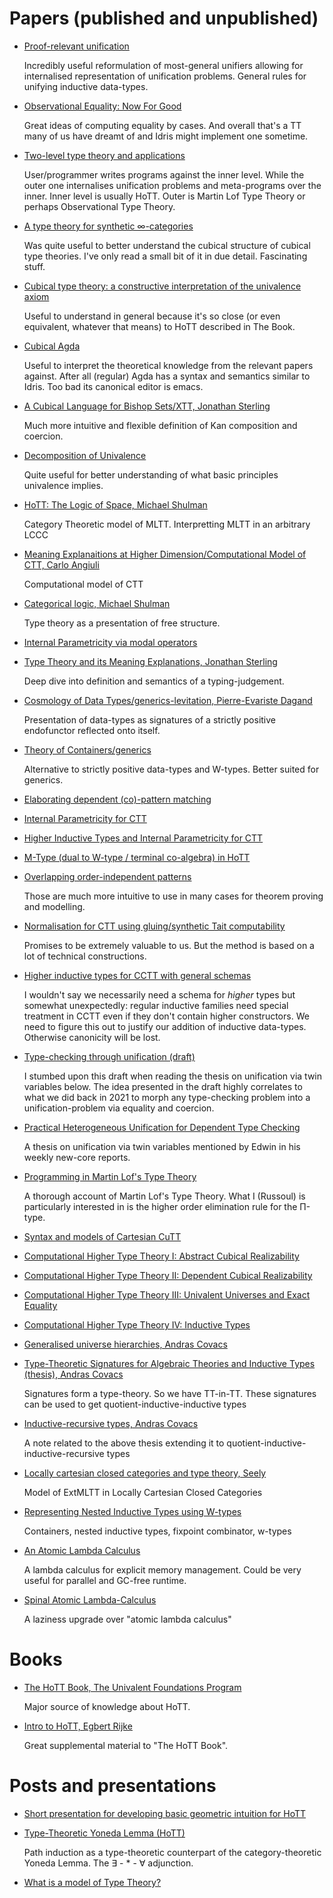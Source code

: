 # Papers (published and unpublished)

- [Proof-relevant unification](https://jesper.sikanda.be/files/proof-relevant-unification.pdf)

  Incredibly useful reformulation of most-general unifiers allowing for internalised representation of unification problems.
  General rules for unifying inductive data-types.

- [Observational Equality: Now For Good](https://hal.inria.fr/hal-03367052/document)

  Great ideas of computing equality by cases. And overall that's a TT many of us have dreamt of and Idris might implement one sometime.

- [Two-level type theory and applications](https://arxiv.org/pdf/1705.03307.pdf)

  User/programmer writes programs against the inner level. While
  the outer one internalises unification problems and meta-programs over the inner. Inner level is usually HoTT. Outer is
  Martin Lof Type Theory or perhaps Observational Type Theory.

- [A type theory for synthetic ∞-categories](https://arxiv.org/pdf/1705.07442.pdf)

  Was quite useful to better understand the cubical structure of cubical type theories. I've only read a small bit of it in due detail. Fascinating stuff.

- [Cubical type theory: a constructive interpretation of the univalence axiom](https://arxiv.org/pdf/1611.02108.pdf)

  Useful to understand in general because it's so close (or even equivalent, whatever that means) to HoTT described in The Book.

- [Cubical Agda](https://dl.acm.org/doi/pdf/10.1145/3341691)

  Useful to interpret the theoretical knowledge from the relevant papers against. After all (regular) Agda has a syntax and semantics similar to Idris.
  Too bad its canonical editor is emacs.

- [A Cubical Language for Bishop Sets/XTT, Jonathan Sterling](https://jozefg.github.io/papers/a-cubical-language-for-bishop-sets.pdf)

  Much more intuitive and flexible definition of Kan composition and coercion.

- [Decomposition of Univalence](https://arxiv.org/pdf/1712.04890.pdf)

  Quite useful for better understanding of what basic principles univalence implies.

- [HoTT: The Logic of Space, Michael Shulman](https://arxiv.org/pdf/1703.03007.pdf)

  Category Theoretic model of MLTT. Interpretting MLTT in an arbitrary LCCC

- [Meaning Explanaitions at Higher Dimension/Computational Model of CTT, Carlo Angiuli](https://www.cs.cmu.edu/~cangiuli/papers/brouwer.pdf)

  Computational model of CTT

- [Categorical logic, Michael Shulman](http://mikeshulman.github.io/catlog/catlog.pdf)

  Type theory as a presentation of free structure.

- [Internal Parametricity via modal operators](https://publications.lib.chalmers.se/records/fulltext/252073/local_252073.pdf)

- [Type Theory and its Meaning Explanations, Jonathan Sterling](https://arxiv.org/pdf/1512.01837.pdf)

  Deep dive into definition and semantics of a typing-judgement.

- [Cosmology of Data Types/generics-levitation, Pierre-Evariste Dagand](https://citeseerx.ist.psu.edu/viewdoc/download?doi=10.1.1.366.3635&rep=rep1&type=pdf)

  Presentation of data-types as signatures of a strictly positive endofunctor reflected onto itself.

- [Theory of Containers/generics](http://staff.mmcs.sfedu.ru/~ulysses/Edu/SSGEP/uustalu/tcs-containers.pdf)

  Alternative to strictly positive data-types and W-types.
  Better suited for generics.

- [Elaborating dependent (co)-pattern matching](https://dl.acm.org/doi/pdf/10.1145/3236770)

- [Internal Parametricity for CTT](https://arxiv.org/abs/2005.11290)

- [Higher Inductive Types and Internal Parametricity for CTT](https://kilthub.cmu.edu/articles/thesis/Higher_Inductive_Types_and_Internal_Parametricity_for_Cubical_Type_Theory/14555691)

- [M-Type (dual to W-type / terminal co-algebra) in HoTT](https://hott.github.io/M-types/m-types.pdf)

- [Overlapping order-independent patterns](https://jesper.sikanda.be/files/overlapping-and-order-independent-patterns.pdf)

  Those are much more intuitive to use in many cases for theorem proving and modelling.

- [Normalisation for CTT using gluing/synthetic Tait computability](https://arxiv.org/pdf/2101.11479.pdf)

  Promises to be extremely valuable to us. But the method is based on a lot of technical constructions.

- [Higher inductive types for CCTT with general schemas](https://www.cs.cmu.edu/~rwh/papers/higher/paper.pdf)

  I wouldn't say we necessarily need a schema for *higher* types but
  somewhat unexpectedly: regular inductive families need special treatment in CCTT even
  if they don't contain higher constructors. We need to figure this out
  to justify our addition of inductive data-types. Otherwise canonicity will be lost.

- [Type-checking through unification (draft)](https://arxiv.org/pdf/1609.09709v1.pdf)

  I stumbed upon this draft when reading the thesis on unification via twin variables below.
  The idea presented in the draft highly correlates to what we did back in 2021 to morph
  any type-checking problem into a unification-problem via equality and coercion.

- [Practical Heterogeneous Unification for Dependent Type Checking](https://research.chalmers.se/publication/527051/file/527051_Fulltext.pdf)

  A thesis on unification via twin variables mentioned by Edwin in his weekly new-core reports.

- [Programming in Martin Lof's Type Theory](https://courses.engr.illinois.edu/cs522/sp2016/ProgrammingInMartinLofsTypeTheory.pdf)

  A thorough account of Martin Lof's Type Theory.
  What I (Russoul) is particularly interested in is the higher order elimination rule for the Π-type.

- [Syntax and models of Cartesian CuTT](https://www.cs.cmu.edu/~rwh/papers/uniform/uniform.pdf)

- [Computational Higher Type Theory I: Abstract Cubical Realizability](https://arxiv.org/pdf/1604.08873.pdf)

- [Computational Higher Type Theory II: Dependent Cubical Realizability](https://arxiv.org/pdf/1606.09638.pdf)

- [Computational Higher Type Theory III: Univalent Universes and Exact Equality](https://arxiv.org/pdf/1712.01800.pdf)

- [Computational Higher Type Theory IV: Inductive Types](https://arxiv.org/pdf/1801.01568.pdf)

- [Generalised universe hierarchies, Andras Covacs](https://arxiv.org/pdf/2103.00223)

- [Type-Theoretic Signatures for Algebraic Theories and Inductive Types (thesis), Andras Covacs](https://andraskovacs.github.io/pdfs/phdthesis_compact.pdf)

  Signatures form a type-theory. So we have TT-in-TT. These signatures can be used to get quotient-inductive-inductive types

- [Inductive-recursive types, Andras Covacs](https://gist.github.com/AndrasKovacs/16ce01ad516b3f757ff5d88276f1c515)

  A note related to the above thesis extending it to quotient-inductive-inductive-recursive types

- [Locally cartesian closed categories and type theory, Seely](https://www.math.mcgill.ca/~rags/LCCC/LCCC.pdf)

  Model of ExtMLTT in Locally Cartesian Closed Categories

- [Representing Nested Inductive Types using W-types](https://www.cs.nott.ac.uk/~psztxa/publ/icalp04.pdf)

  Containers, nested inductive types, fixpoint combinator, w-types

- [An Atomic Lambda Calculus](https://people.bath.ac.uk/wbh22/pdf/2013-gundersen-heijltjes-parigot-JFLA-EN.pdf)

  A lambda calculus for explicit memory management. Could be very useful for parallel and GC-free runtime.

- [Spinal Atomic Lambda-Calculus](https://link.springer.com/chapter/10.1007/978-3-030-45231-5_30#preview)

  A laziness upgrade over "atomic lambda calculus"

# Books

- [The HoTT Book, The Univalent Foundations Program](https://homotopytypetheory.org/book/)

  Major source of knowledge about HoTT.

- [Intro to HoTT, Egbert Rijke](https://hott.github.io/HoTT-2019/images/hott-intro-rijke.pdf)

  Great supplemental material to "The HoTT Book".

# Posts and presentations

- [Short presentation for developing basic geometric intuition for HoTT](https://unimath.github.io/bham2017/Spartan-Type-Theory.pdf)

- [Type-Theoretic Yoneda Lemma (HoTT)](https://homotopytypetheory.org/2012/05/02/a-type-theoretical-yoneda-lemma/)

  Path induction as a type-theoretic counterpart of the category-theoretic Yoneda Lemma.
  The ∃ - * - ∀ adjunction.

- [What is a model of Type Theory?](http://128.2.67.219/ufias2012/files/cwf1.pdf)

